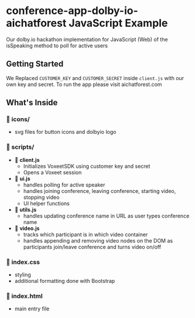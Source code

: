 # conference-app-dolby-io-aichatforest JavaScript Example

Our dolby.io hackathon implementation for JavaScript (Web) of the isSpeaking method to poll for active users

## Getting Started

We Replaced `CUSTOMER_KEY` and `CUSTOMER_SECRET` inside `client.js` with our own key and secret.
To run the app please visit aichatforest.com

## What's Inside

### 📁 icons/

- svg files for button icons and dolbyio logo

### 📁 scripts/

- 📄 **client.js**
  - Initializes VoxeetSDK using customer key and secret
  - Opens a Voxeet session
- 📄 **ui.js**
  - handles polling for active speaker
  - handles joining conference, leaving conference, starting video, stopping video
  - UI helper functions
- 📄 **utils.js**
  - handles updating conference name in URL as user types conference name
- 📄 **video.js**
  - tracks which participant is in which video container
  - handles appending and removing video nodes on the DOM as participants join/leave conference and turns video on/off

### 📄 index.css

- styling
- additional formatting done with Bootstrap

### 📄 index.html

- main entry file

